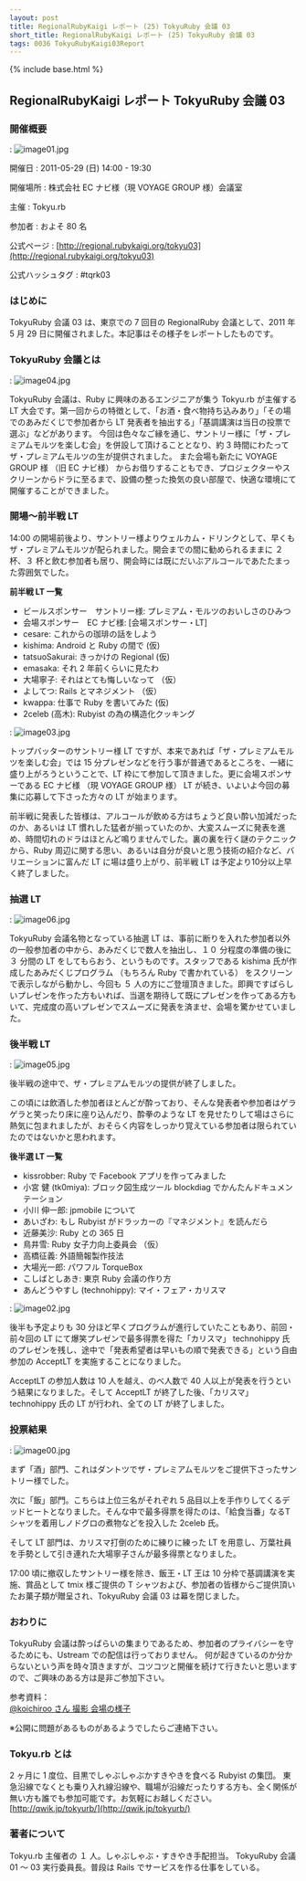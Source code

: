 ```yaml
---
layout: post
title: RegionalRubyKaigi レポート (25) TokyuRuby 会議 03
short_title: RegionalRubyKaigi レポート (25) TokyuRuby 会議 03
tags: 0036 TokyuRubyKaigi03Report
---
```

{% include base.html %}


## RegionalRubyKaigi レポート  TokyuRuby 会議 03

### 開催概要
: ![image01.jpg]({{site.baseurl}}/images/0036-TokyuRubyKaigi03Report/image01.jpg)

開催日
: 2011-05-29 (日) 14:00 - 19:30

開催場所
: 株式会社 EC ナビ様（現 VOYAGE GROUP 様）会議室

主催
: Tokyu.rb

参加者
: およそ 80 名

公式ページ
: [http://regional.rubykaigi.org/tokyu03](http://regional.rubykaigi.org/tokyu03)

公式ハッシュタグ
: #tqrk03

### はじめに

TokyuRuby 会議 03 は、東京での 7 回目の RegionalRuby 会議として、2011 年 5 月 29 日に開催されました。本記事はその様子をレポートしたものです。

### TokyuRuby 会議とは
: ![image04.jpg]({{site.baseurl}}/images/0036-TokyuRubyKaigi03Report/image04.jpg)

TokyuRuby 会議は、Ruby に興味のあるエンジニアが集う Tokyu.rb が主催する LT 大会です。第一回からの特徴として、「お酒・食べ物持ち込みあり」「その場でのあみだくじで参加者から LT 発表者を抽出する」「基調講演は当日の投票で選ぶ」などがあります。
今回は色々なご縁を通じ、サントリー様に「ザ・プレミアムモルツを楽しむ会」を併設して頂けることとなり、約 3 時間にわたってザ・プレミアムモルツの生が提供されました。
また会場も新たに VOYAGE GROUP 様 （旧 EC ナビ様） からお借りすることもでき、プロジェクターやスクリーンからドラに至るまで、設備の整った換気の良い部屋で、快適な環境にて開催することができました。

### 開場〜前半戦 LT

14:00 の開場前後より、サントリー様よりウェルカム・ドリンクとして、早くもザ・プレミアムモルツが配られました。開会までの間に勧められるままに ２ 杯、３ 杯と飲む参加者も居り、開会時には既にだいぶアルコールであたたまった雰囲気でした。

__前半戦 LT 一覧__

* ビールスポンサー　サントリー様: プレミアム・モルツのおいしさのひみつ
* 会場スポンサー　EC ナビ様: [会場スポンサー・LT]
* cesare: これからの珈琲の話をしよう
* kishima: Android と Ruby の間で (仮)
* tatsuoSakurai: きっかけの Regional (仮)
* emasaka: それ 2 年前くらいに見たわ
* 大場寧子: それはとても悔しいなって （仮）
* よしてつ: Rails とマネジメント （仮）
* kwappa: 仕事で Ruby を書いてみた (仮)
* 2celeb (高木): Rubyist の為の構造化クッキング

: ![image03.jpg]({{site.baseurl}}/images/0036-TokyuRubyKaigi03Report/image03.jpg)

トップバッターのサントリー様 LT ですが、本来であれば「ザ・プレミアムモルツを楽しむ会」では 15 分プレゼンなどを行う事が普通であるところを、一緒に盛り上がろうということで、LT 枠にて参加して頂きました。更に会場スポンサーである EC ナビ様 （現 VOYAGE GROUP 様） LT が続き、いよいよ今回の募集に応募して下さった方々の LT が始まります。

前半戦に発表した皆様は、アルコールが飲める方はちょうど良い酔い加減だったのか、あるいは LT 慣れした猛者が揃っていたのか、大変スムーズに発表を進め、時間切れのドラはほとんど鳴りませんでした。裏の裏を行く謎のテクニックから、Ruby 周辺に関する思い、あるいは自分が良いと思う技術の紹介など、バリエーションに富んだ LT に場は盛り上がり、前半戦 LT は予定より10分以上早く終了しました。

### 抽選 LT
: ![image06.jpg]({{site.baseurl}}/images/0036-TokyuRubyKaigi03Report/image06.jpg)

TokyuRuby 会議名物となっている抽選 LT は、事前に断りを入れた参加者以外の一般参加者の中から、あみだくじで数人を抽出し、１０ 分程度の準備の後に ３ 分間の LT をしてもらおう、というものです。スタッフである kishima 氏が作成したあみだくじプログラム （もちろん Ruby で書かれている） をスクリーンで表示しながら動かし、今回も ５ 人の方にご登壇頂きました。即興ですばらしいプレゼンを作った方もいれば、当選を期待して既にプレゼンを作ってある方もいて、完成度の高いプレゼンでスムーズに発表を済ませ、会場を驚かせていました。

### 後半戦 LT
: ![image05.jpg]({{site.baseurl}}/images/0036-TokyuRubyKaigi03Report/image05.jpg)

後半戦の途中で、ザ・プレミアムモルツの提供が終了しました。

この頃には飲酒した参加者ほとんどが酔っており、そんな発表者や参加者はゲラゲラと笑ったり床に座り込んだり、酔拳のような LT を見せたりして場はさらに熱気に包まれましたが、おそらく内容をしっかり覚えている参加者は限られていたのではないかと思われます。

__後半選 LT 一覧__

* kissrobber: Ruby で Facebook アプリを作ってみました
* 小宮 健 (tk0miya): ブロック図生成ツール blockdiag でかんたんドキュメンテーション
* 小川 伸一郎: jpmobile について
* あいざわ: もし Rubyist がドラッカーの『マネジメント』を読んだら
* 近藤美沙: Ruby との 365 日
* 鳥井雪: Ruby 女子力向上委員会 （仮）
* 高橋征義: 外語簡報製作技法
* 大場光一郎: パワフル TorqueBox
* こしばとしあき: 東京 Ruby 会議の作り方
* あんどうやすし (technohippy): マイ・フェア・カリスマ

: ![image02.jpg]({{site.baseurl}}/images/0036-TokyuRubyKaigi03Report/image02.jpg)

後半も予定よりも 30 分ほど早くプログラムが進行していたこともあり、前回・前々回の LT にて爆笑プレゼンで最多得票を得た「カリスマ」 technohippy 氏のプレゼンを残し、途中で「発表希望者は早いもの順で発表できる」という自由参加の AcceptLT を実施することになりました。

AcceptLT の参加人数は 10 人を越え、のべ人数で 40 人以上が発表を行うという結果になりました。そして AcceptLT が終了した後、「カリスマ」 technohippy 氏の LT が行われ、全ての LT が終了しました。

### 投票結果
: ![image00.jpg]({{site.baseurl}}/images/0036-TokyuRubyKaigi03Report/image00.jpg)

まず「酒」部門、これはダントツでザ・プレミアムモルツをご提供下さったサントリー様でした。

次に「飯」部門。こちらは上位三名がそれぞれ 5 品目以上を手作りしてくるデッドヒートとなりました。そんな中で最多得票を得たのは、「給食当番」なるTシャツを着用しノドグロの煮物などを投入した 2celeb 氏。

そして LT 部門は、カリスマ打倒のために練りに練った LT を用意し、万葉社員を手勢として引き連れた大場寧子さんが最多得票となりました。

17:00 頃に撤収したサントリー様を除き、飯王・LT 王は 10 分枠で基調講演を実施、賞品として tmix 様ご提供の T シャツおよび、参加者の皆様からご提供頂いたお菓子類が贈呈され、TokyuRuby 会議 03 は幕を閉じました。

### おわりに

TokyuRuby 会議は酔っぱらいの集まりであるため、参加者のプライバシーを守るためにも、Ustream での配信は行っておりません。
何が起きているのか分からないという声を時々頂きますが、コツコツと開催を続けて行きたいと思いますので、ご興味のある方は是非ご参加下さい。

参考資料：<br />
[@koichiroo さん 撮影 会場の様子](http://www.flickr.com/photos/koichiroo/sets/72157626959829054/with/5832594460/)

※公開に問題があるものがあるようでしたらご連絡下さい。

### Tokyu.rb とは

2 ヶ月に 1 度位、目黒でしゃぶしゃぶかすきやきを食べる Rubyist の集団。
東急沿線でなくとも乗り入れ線沿線や、職場が沿線だったりする方も、全く関係が無い方も誰でも参加可能です。お気軽にお越しください。
[http://qwik.jp/tokyurb/](http://qwik.jp/tokyurb/)

### 著者について

Tokyu.rb 主催者の １ 人。しゃぶしゃぶ・すきやき手配担当。
TokyuRuby 会議 01 〜 03 実行委員長。普段は Rails でサービスを作る仕事をしている。


